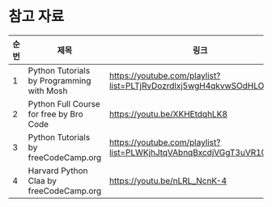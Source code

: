 # 참고 자료

| 순번 | 제목 | 링크 | 비고 |
| ---| --- | --- | --- |
| 1 | Python Tutorials by Programming with Mosh | https://youtube.com/playlist?list=PLTjRvDozrdlxj5wgH4qkvwSOdHLOCx10f | - |
| 2 | Python Full Course for free by Bro Code | https://youtu.be/XKHEtdqhLK8 | - |
| 3 | Python Tutorials by freeCodeCamp.org | https://youtube.com/playlist?list=PLWKjhJtqVAbnqBxcdjVGgT3uVR10bzTEB | - |
| 4 | Harvard Python Claa by freeCodeCamp.org | https://youtu.be/nLRL_NcnK-4| - |


